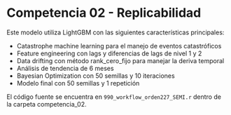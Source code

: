 # Competencia 02 - Replicabilidad

Este modelo utiliza LightGBM con las siguientes características principales:

- Catastrophe machine learning para el manejo de eventos catastróficos
- Feature engineering con lags y diferencias de lags de nivel 1 y 2
- Data drifting con método rank_cero_fijo para manejar la deriva temporal
- Análisis de tendencia de 6 meses
- Bayesian Optimization con 50 semillas y 10 iteraciones
- Modelo final con 50 semillas y 1 repetición

El código fuente se encuentra en `990_workflow_orden227_SEMI.r` dentro de la carpeta competencia_02.
